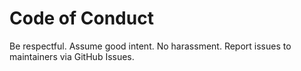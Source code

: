 <!-- status: stub; target: 150+ words -->
<!-- status: stub; target: 150+ words -->
<!-- status: stub; target: 150+ words -->

# Code of Conduct

Be respectful.  Assume good intent.  No harassment.  Report issues to maintainers via GitHub Issues.



